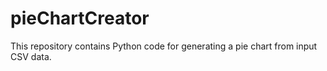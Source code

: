 # pieChartCreator
This repository contains Python code for generating a pie chart from input CSV data.
